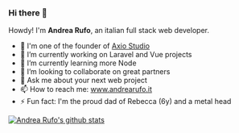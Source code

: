 ### Hi there 👋

<!--
**andrearufo/andrearufo** is a ✨ _special_ ✨ repository because its `README.md` (this file) appears on your GitHub profile.

Here are some ideas to get you started:

- 🔭 I’m currently working on ...
- 🌱 I’m currently learning ...
- 👯 I’m looking to collaborate on ...
- 🤔 I’m looking for help with ...
- 💬 Ask me about ...
- 📫 How to reach me: ...
- 😄 Pronouns: ...
- ⚡ Fun fact: ...
-->

Howdy! I'm **Andrea Rufo**, an italian full stack web developer.

- 🎩 I'm one of the founder of [Axio Studio](https://axio.studio)
- 🔭 I’m currently working on Laravel and Vue projects
- 🌱 I’m currently learning more Node
- 👯 I’m looking to collaborate on great partners
- 💬 Ask me about your next web project
- 📫 How to reach me: www.andrearufo.it
- ⚡ Fun fact: I'm the proud dad of Rebecca (6y) and a metal head

[![Andrea Rufo's github stats](https://github-readme-stats.vercel.app/api?username=andrearufo)](https://github.com/anuraghazra/github-readme-stats)
